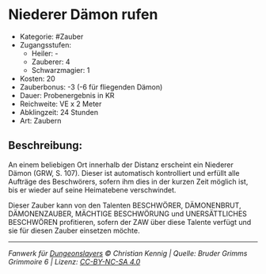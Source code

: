 # Niederer Dämon rufen

- Kategorie: #Zauber
- Zugangsstufen:
  - Heiler: -
  - Zauberer: 4
  - Schwarzmagier: 1
- Kosten: 20
- Zauberbonus: -3 (-6 für fliegenden Dämon)
- Dauer: Probenergebnis in KR
- Reichweite: VE x 2 Meter
- Abklingzeit: 24 Stunden
- Art: Zaubern

## Beschreibung:

An einem beliebigen Ort innerhalb der Distanz erscheint ein Niederer Dämon (GRW, S. 107). Dieser ist automatisch kontrolliert und erfüllt alle Aufträge des Beschwörers, sofern ihm dies in der kurzen Zeit möglich ist, bis er wieder auf seine Heimatebene verschwindet.

Dieser Zauber kann von den Talenten BESCHWÖRER, DÄMONENBRUT, DÄMONENZAUBER, MÄCHTIGE BESCHWÖRUNG und UNERSÄTTLICHES BESCHWÖREN profitieren, sofern der ZAW über diese Talente verfügt und sie für diesen Zauber einsetzen möchte.

---

_Fanwerk für [Dungeonslayers](https://www.dungeonslayers.net/) © Christian Kennig | Quelle: Bruder Grimms Grimmoire 6 | Lizenz: [CC-BY-NC-SA 4.0](https://creativecommons.org/licenses/by-nc-sa/4.0/deed.de)_
